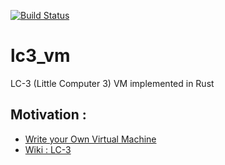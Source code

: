 [![Build Status](https://travis-ci.org/KuldeepSinh/lc3_vm.svg?branch=master)](https://travis-ci.org/KuldeepSinh/lc3_vm)

# lc3_vm
LC-3 (Little Computer 3) VM implemented in Rust 

## Motivation : 
* [Write your Own Virtual Machine](https://justinmeiners.github.io/lc3-vm/index.html#1:12)
* [Wiki : LC-3](https://en.wikipedia.org/wiki/LC-3)
